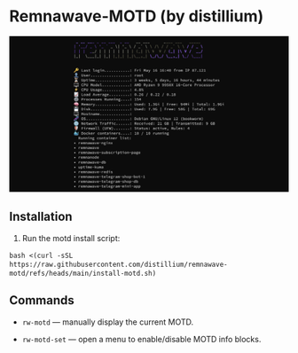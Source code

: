 # Remnawave-MOTD (by distillium)

![screenshot](screenshot.png)

## Installation
1. Run the motd install script: 
```
bash <(curl -sSL https://raw.githubusercontent.com/distillium/remnawave-motd/refs/heads/main/install-motd.sh)
```
## Commands

- `rw-motd` — manually display the current MOTD.

- `rw-motd-set` — open a menu to enable/disable MOTD info blocks.
